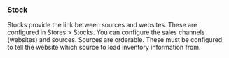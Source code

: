### Stock

Stocks provide the link between sources and websites. These are configured in Stores > Stocks. You can configure the sales channels (websites) and sources. Sources are orderable. These must be configured to tell the website which source to load inventory information from.
